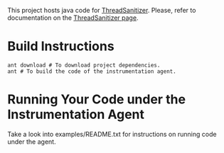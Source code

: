This project hosts java code for [ThreadSanitizer](http://code.google.com/p/data-race-test/wiki/ThreadSanitizer).
Please, refer to documentation on the [ThreadSanitizer page](http://code.google.com/p/data-race-test/wiki/ThreadSanitizerJava).

# Build Instructions #
```
ant download # To download project dependencies.
ant # To build the code of the instrumentation agent.
```

# Running Your Code under the Instrumentation Agent #
Take a look into examples/README.txt for instructions on running code under the agent.